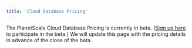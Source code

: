 ```yaml
---
title: 'Cloud Database Pricing'
---
```


The PlanetScale Cloud Database Pricing is currently in beta. ([Sign up here](/signup) to participate in the beta.) We will update this page with the pricing details in advance of the close of the bata.
